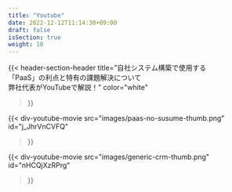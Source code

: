 ```yaml
---
title: "Youtube"
date: 2022-12-12T11:14:30+09:00
draft: false
isSection: true
weight: 10
---
```


{{< header-section-header 
    title="自社システム構築で使用する<br class='hidden lg:block'>「PaaS」の利点と特有の課題解決について<br class='hidden lg:block'>弊社代表がYouTubeで解説！"
    color="white"
>}}

<div class="flex flex-col md:flex-row gap-y-10 md:gap-y-0 3xl:gap-y-0 justify-between items-center mx-auto md:w-11/12 2xl:w-3/4 md:max-w-[1500px]">

{{< div-youtube-movie 
    src="images/paas-no-susume-thumb.png"
    id="j_JhrVnCVFQ" 
>}}

{{< div-youtube-movie 
    src="images/generic-crm-thumb.png"
    id="nHCQjXzRPrg" 
>}}

</div>